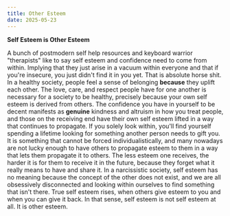 ```yaml
---
title: Other Esteem
date: 2025-05-23
---
```


**Self Esteem is Other Esteem**

A bunch of postmodern self help resources and keyboard warrior "therapists" like to say self esteem and confidence need to come from within. Implying that they just arise in a vacuum within everyone and that if you're insecure, you just didn't find it in you yet. That is absolute horse shit. In a healthy society, people feel a sense of belonging **because** they uplift each other. The love, care, and respect people have for one another is necessary for a society to be healthy, precisely because your own self esteem is derived from others. The confidence you have in yourself to be decent manifests as **genuine** kindness and altruism in how you treat people, and those on the receiving end have their own self esteem lifted in a way that continues to propagate. If you solely look within, you'll find yourself spending a lifetime looking for something another person needs to gift you. It is something that cannot be forced individualistically, and many nowadays are not lucky enough to have others to propagate esteem to them in a way that lets them propagate it to others. The less esteem one receives, the harder it is for them to receive it in the future, because they forget what it really means to have and share it. In a narcissistic society, self esteem has no meaning because the concept of the other does not exist, and we are all obsessively disconnected and looking within ourselves to find something that isn't there. True self esteem rises, when others give esteem to you and when you can give it back. In that sense, self esteem is not self esteem at all. It is other esteem.
